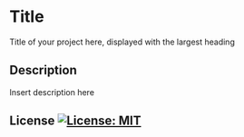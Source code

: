 # Title 

 Title of your project here, displayed with the largest heading

 ## Description 

 Insert description here

 ## License [![License: MIT](https://img.shields.io/badge/License-MIT-yellow.svg)](https://opensource.org/licenses/MIT)

